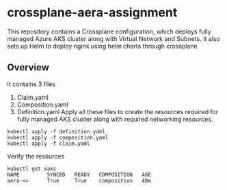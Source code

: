 # crossplane-aera-assignment

This repository contains a Crossplane configuration, which deploys fully managed Azure AKS cluster along with Virtual Network and Subnets.
It also sets up Helm to deploy nginx using helm charts through crossplane

## Overview
It contains 3 files
1. Claim.yaml
2. Composition.yaml
3. Definition.yaml
Apply all these files to create the resources required for fully managed AKS cluster along with required networking resources.

```
kubectl apply -f definition.yaml
kubectl apply -f composition.yaml
kubectl apply -f claim.yaml
```

Verify the resources
```
kubectl get xaks
NAME         SYNCED   READY   COMPOSITION   AGE
aera-<>      True     True    composition   48m
```
